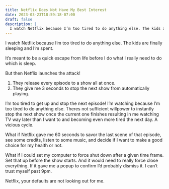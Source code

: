 ```yaml
---
title: Netflix Does Not Have My Best Interest
date: 2023-03-23T18:59:18-07:00
draft: false
description: |
  I watch Netflix because I’m too tired to do anything else. The kids are finally sleeping and I’m spent. 
---
```


I watch Netflix because I’m too tired to do anything else. The kids are finally sleeping and I’m spent. 

It’s meant to be a quick escape from life before I do what I really need to do which is sleep.

But then Netflix launches the attack!

1. They release every episode to a show all at once.
2. They give me 3 seconds to stop the next show from automatically playing. 

I’m too tired to get up and stop the next episode! I’m watching because I’m too tired to do anything else. Theres not sufficient willpower to instantly stop the next show once the current one finishes resulting in me watching TV way later than I want to and becoming even more tired the next day. A vicious cycle.

What if Netflix gave me 60 seconds to savor the last scene of that episode, see some credits, listen to some music, and decide if I want to make a good choice for my health or not.

What if I could set my computer to force shut down after a given time frame. Set that up before the show starts. And it would need to really force close everything. If it gave me a popup to confirm I’d probably dismiss it. I can’t trust myself past 9pm.

Netflix, your defaults are not looking out for me.
